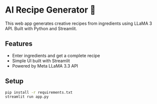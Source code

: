 # AI Recipe Generator 🍲

This web app generates creative recipes from ingredients using LLaMA 3 API. Built with Python and Streamlit.

## Features
- Enter ingredients and get a complete recipe
- Simple UI built with Streamlit
- Powered by Meta LLaMA 3.3 API

## Setup

```bash
pip install -r requirements.txt
streamlit run app.py
